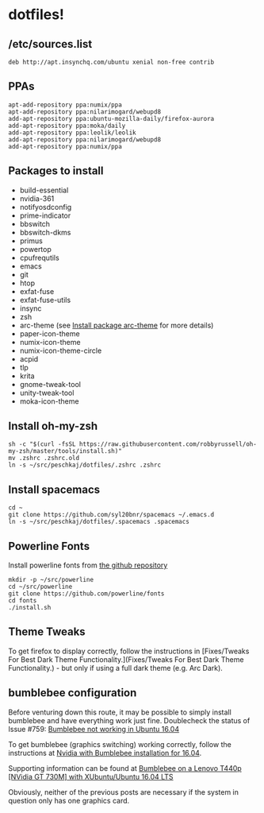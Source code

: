 # dotfiles!

## /etc/sources.list

```
deb http://apt.insynchq.com/ubuntu xenial non-free contrib
```

## PPAs

```
apt-add-repository ppa:numix/ppa
apt-add-repository ppa:nilarimogard/webupd8
add-apt-repository ppa:ubuntu-mozilla-daily/firefox-aurora
add-apt-repository ppa:moka/daily
add-apt-repository ppa:leolik/leolik 
add-apt-repository ppa:nilarimogard/webupd8
add-apt-repository ppa:numix/ppa
```

## Packages to install

* build-essential
* nvidia-361
* notifyosdconfig
* prime-indicator
* bbswitch
* bbswitch-dkms
* primus
* powertop
* cpufrequtils
* emacs
* git
* htop
* exfat-fuse
* exfat-fuse-utils
* insync
* zsh
* arc-theme (see [Install package arc-theme](http://software.opensuse.org/download.html?project=home%3AHorst3180&package=arc-theme) for more details)
* paper-icon-theme
* numix-icon-theme
* numix-icon-theme-circle
* acpid
* tlp
* krita
* gnome-tweak-tool
* unity-tweak-tool
* moka-icon-theme

## Install oh-my-zsh

```
sh -c "$(curl -fsSL https://raw.githubusercontent.com/robbyrussell/oh-my-zsh/master/tools/install.sh)"
mv .zshrc .zshrc.old
ln -s ~/src/peschkaj/dotfiles/.zshrc .zshrc
```

## Install spacemacs

```
cd ~
git clone https://github.com/syl20bnr/spacemacs ~/.emacs.d
ln -s ~/src/peschkaj/dotfiles/.spacemacs .spacemacs
```

## Powerline Fonts

Install powerline fonts from [the github repository](https://github.com/powerline/fonts)

```
mkdir -p ~/src/powerline
cd ~/src/powerline
git clone https://github.com/powerline/fonts
cd fonts
./install.sh
```

## Theme Tweaks

To get firefox to display correctly, follow the instructions in [Fixes/Tweaks For Best Dark Theme Functionality.](Fixes/Tweaks For Best Dark Theme Functionality.) - but only if using a full dark theme (e.g. Arc Dark).

## bumblebee configuration

Before venturing down this route, it may be possible to simply install bumblebee and have everything work just fine. Doublecheck the status of Issue #759: [Bumblebee not working in Ubuntu 16.04](https://github.com/Bumblebee-Project/Bumblebee/issues/759#issuecomment-222922338)

To get bumblebee (graphics switching) working correctly, follow the instructions at [Nvidia with Bumblebee installation for 16.04](http://askubuntu.com/a/749724/285038).

Supporting information can be found at [Bumblebee on a Lenovo T440p [NVidia GT 730M] with XUbuntu/Ubuntu 16.04 LTS](http://lenovolinux.blogspot.com.au/2016/05/bumblebee-on-lenovo-t440p-nvidia-gt.html)

Obviously, neither of the previous posts are necessary if the system in question only has one graphics card.
